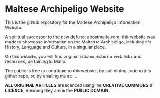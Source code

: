 # Maltese Archipeligo Website
This is the github repository for the Maltese Archipeligo Information Website.

A spiritual successor to the now defunct aboutmalta.com, this website was made to showcase information on the Maltesse Archipeligo, including it's History, Language and Culture, in a singular place. 

On this website, you will find original articles, external web links and resources, pertaining to Malta.

The public is free to contribute to this website, by submitting code to this github repo, or, by emaling me at: ...

**ALL ORIGINAL ARTICLES** are licenced using the **CREATIVE COMMONS 0 LICENCE**, meaning they are in the **PUBLIC DOMAIN.**

